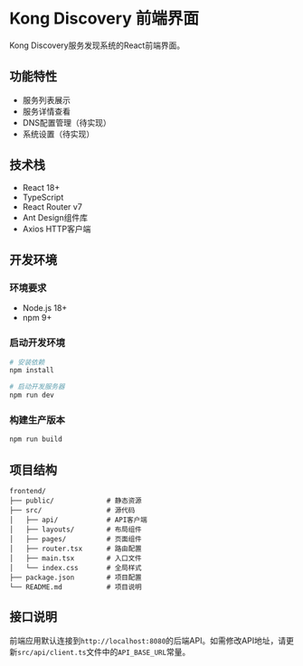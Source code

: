 # Kong Discovery 前端界面

Kong Discovery服务发现系统的React前端界面。

## 功能特性

- 服务列表展示
- 服务详情查看
- DNS配置管理（待实现）
- 系统设置（待实现）

## 技术栈

- React 18+
- TypeScript
- React Router v7
- Ant Design组件库
- Axios HTTP客户端

## 开发环境

### 环境要求

- Node.js 18+
- npm 9+

### 启动开发环境

```bash
# 安装依赖
npm install

# 启动开发服务器
npm run dev
```

### 构建生产版本

```bash
npm run build
```

## 项目结构

```
frontend/
├── public/             # 静态资源
├── src/                # 源代码
│   ├── api/            # API客户端
│   ├── layouts/        # 布局组件
│   ├── pages/          # 页面组件
│   ├── router.tsx      # 路由配置
│   ├── main.tsx        # 入口文件
│   └── index.css       # 全局样式
├── package.json        # 项目配置
└── README.md           # 项目说明
```

## 接口说明

前端应用默认连接到`http://localhost:8080`的后端API。如需修改API地址，请更新`src/api/client.ts`文件中的`API_BASE_URL`常量。
